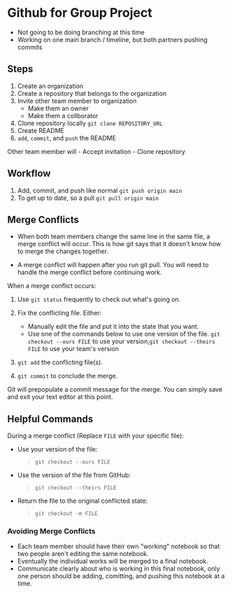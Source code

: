 # Github for Group Project

- Not going to be doing branching at this time
- Working on one main branch / timeline, but both partners pushing commits
  
## Steps
1. Create an organization
2. Create a repository that belongs to the organization
3. Invite other team member to organization
   - Make them an owner
   - Make them a collborator
4. Clone repository locally `git clone REPOSITORY_URL`
5. Create README
6. `add`, `commit`, and `push` the README
   
Other team member will
    - Accept invitation
    - Clone repository 

## Workflow

1. Add, commit, and push like normal
   `git push origin main`
2. To get up to date, so a pull
   `git pull origin main`

## Merge Conflicts

- When both team members change the same line in the same file, a merge conflict will occur. This is how git says that it doesn't know how to merge the changes together.

- A merge conflict will happen after you run git pull. You will need to handle the merge conflict before continuing work.

When a merge conflict occurs:

1. Use `git status` frequently to check out what's going on.

2. Fix the conflicting file. Either:

    - Manually edit the file and put it into the state that you want.
    - Use one of the commands below to use one version of the file. `git checkout --ours FILE` to use your version,`git checkout --theirs FILE` to use your team's version

3. `git add` the conflicting file(s).

4. `git commit` to conclude the merge.

Git will prepopulate a commit message for the merge. You can simply save and exit your text editor at this point.

## Helpful Commands

During a merge conflict (Replace `FILE` with your specific file):

- Use your version of the file:

    >`git checkout --ours FILE`

- Use the version of the file from GitHub:

    >`git checkout --theirs FILE`

- Return the file to the original conflicted state:

    >`git checkout -m FILE`

### Avoiding Merge Conflicts

- Each team member should have their own "working" notebook so that two people aren't editing the same notebook.
- Eventually the individual works will be merged to a final notebook.
- Communicate clearly about who is working in this final notebook, only one person should be adding, comitting, and pushing this notebook at a time.